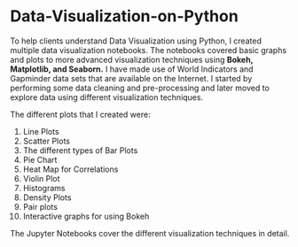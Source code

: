 # Data-Visualization-on-Python

To help clients understand Data Visualization using Python, I created multiple data visualization notebooks. The notebooks covered basic graphs and plots to more advanced visualization techniques using **Bokeh, Matplotlib, and Seaborn.** I have made use of World Indicators and Gapminder data sets that are available on the Internet. I started by performing some data cleaning and pre-processing and later moved to explore data using different visualization techniques.


The different plots that I created were:
1. Line Plots
2. Scatter Plots
3. The different types of Bar Plots
4. Pie Chart
5. Heat Map for Correlations
6. Violin Plot
7. Histograms
8. Density Plots
9. Pair plots
10. Interactive graphs for using Bokeh


The Jupyter Notebooks cover the different visualization techniques in detail. 
